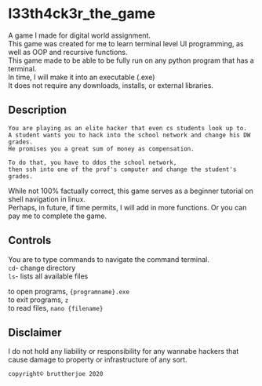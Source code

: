 # l33th4ck3r_the_game
A game I made for digital world assignment.  
This game was created for me to learn terminal level UI programming, as well as OOP and recursive functions.  
This game made to be able to be fully run on any python program that has a terminal.  
In time, I will make it into an executable (.exe)  
It does not require any downloads, installs, or external libraries.  
  
  ## Description
```
You are playing as an elite hacker that even cs students look up to.  
A student wants you to hack into the school network and change his DW grades.  
He promises you a great sum of money as compensation.  
  
To do that, you have to ddos the school network,  
then ssh into one of the prof's computer and change the student's grades.
```  
  
While not 100% factually correct, this game serves as a beginner tutorial on shell navigation in linux.  
Perhaps, in future, if time permits, I will add in more functions. Or you can pay me to complete the game.
  
## Controls  
You are to type commands to navigate the command terminal.  
`cd`- change directory  
`ls`- lists all available files  
  
  to open programs, `{programname}.exe`  
  to exit programs, `z`  
  to read files, `nano {filename}`  
  
  
  

## Disclaimer
I do not hold any liability or responsibility for any wannabe hackers that cause damage to property or infrastructure of any sort.
  
`copyright© bruttherjoe 2020`
